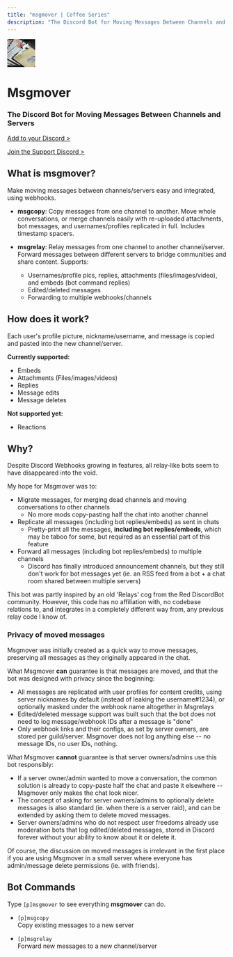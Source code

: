 ```yaml
---
title: "msgmover | Coffee Series"
description: "The Discord Bot for Moving Messages Between Channels and Servers. Copy messages from one channel to another, or continuously relay messages to other channels/servers. Make moving messages between channels/servers easy and integrated, using webhooks."
---
```


<img src="./msgmover.jpg" alt="logo" class="w-24 rounded">

# Msgmover

<CogHero cog="msgmover" :desc="$frontmatter.description" />

<div class="text-center py-6">
  <h3>The Discord Bot for Moving Messages Between Channels and Servers</h3>
  <p>
    <a href="/coffee/start">Add to your Discord ></a>
  </p>
  <p>
    <a href="/discord">Join the Support Discord ></a>
  </p>
</div>


## What is msgmover?

Make moving messages between channels/servers easy and integrated, using webhooks.

- **msgcopy**: Copy messages from one channel to another. Move whole conversations, or merge channels easily with re-uploaded attachments, bot messages, and usernames/profiles replicated in full. Includes timestamp spacers.  

- **msgrelay**: Relay messages from one channel to another channel/server. Forward messages between different servers to bridge communities and share content. Supports:
  - Usernames/profile pics, replies, attachments (files/images/video), and embeds (bot command replies)
  - Edited/deleted messages
  - Forwarding to multiple webhooks/channels 


## How does it work?

Each user's profile picture, nickname/username, and message is copied and pasted into the new channel/server.

**Currently supported:**
- Embeds
- Attachments (Files/images/videos)
- Replies
- Message edits
- Message deletes

**Not supported yet:**
- Reactions


## Why?

Despite Discord Webhooks growing in features, all relay-like bots seem to have disappeared into the void.

My hope for Msgmover was to:
- Migrate messages, for merging dead channels and moving conversations to other channels
  - No more mods copy-pasting half the chat into another channel
- Replicate all messages (including bot replies/embeds) as sent in chats
  - Pretty-print all the messages, **including bot replies/embeds**, which may be taboo for some, but required as an essential part of this feature
- Forward all messages (including bot replies/embeds) to multiple channels
  - Discord has finally introduced announcement channels, but they still don't work for bot messages yet (ie. an RSS feed from a bot + a chat room shared between multiple servers)

This bot was partly inspired by an old 'Relays' cog from the Red DiscordBot community. However, this code has no affiliation with, no codebase relations to, and integrates in a completely different way from, any previous relay code I know of.


### Privacy of moved messages

Msgmover was initially created as a quick way to move messages, preserving all messages as they originally appeared in the chat.

What Msgmover **can** guarantee is that messages are moved, and that the bot was designed with privacy since the beginning:
- All messages are replicated with user profiles for content credits, using server nicknames by default (instead of leaking the username#1234), or optionally masked under the webhook name altogether in Msgrelays
- Edited/deleted message support was built such that the bot does not need to log message/webhook IDs after a message is "done"
- Only webhook links and their configs, as set by server owners, are stored per guild/server. Msgmover does not log anything else -- no message IDs, no user IDs, nothing.

What Msgmover **cannot** guarantee is that server owners/admins use this bot responsibly:
- If a server owner/admin wanted to move a conversation, the common solution is already to copy-paste half the chat and paste it elsewhere -- Msgmover only makes the chat look nicer.
- The concept of asking for server owners/admins to optionally delete messages is also standard (ie. when there is a server raid), and can be extended by asking them to delete moved messages.
- Server owners/admins who do not respect user freedoms already use moderation bots that log edited/deleted messages, stored in Discord forever without your ability to know about it or delete it.

Of course, the discussion on moved messages is irrelevant in the first place if you are using Msgmover in a small server where everyone has admin/message delete permissions (ie. with friends).


## Bot Commands

Type `[p]msgmover` to see everything **msgmover** can do.

- `[p]msgcopy`  
Copy existing messages to a new server  

- `[p]msgrelay`  
Forward new messages to a new channel/server
